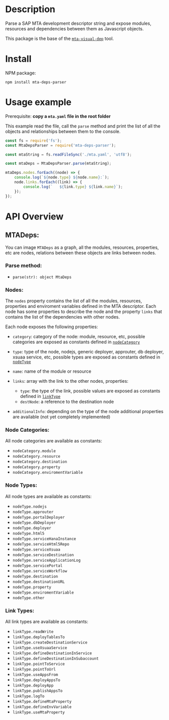 # Description
Parse a SAP MTA development descriptor string and expose modules, resources and dependencies between them as Javascript objects.

This package is the base of the [`mta-visual-dep`](https://github.com/sbarzaghialteaup/mta-visual-dep) tool.

# Install

NPM package:
```
npm install mta-deps-parser
```

# Usage example

Prerequisite:
**copy a `mta.yaml` file in the root folder**

This example read the file, call the `parse` method and print the list of all the objects and relationships between them to the console.

```javascript
const fs = require('fs');
const MtaDepsParser = require('mta-deps-parser');

const mtaString = fs.readFileSync('./mta.yaml', 'utf8');

const mtaDeps = MtaDepsParser.parse(mtaString);

mtaDeps.nodes.forEach((node) => {
    console.log(`${node.type} ${node.name}:`);
    node.links.forEach((link) => {
        console.log(`   ${link.type} ${link.name}`);
    });
});
```

# API Overview

## MTADeps:

You can image `MTADeps` as a graph, all the modules, resources, properties, etc are nodes, relations between these objects are links between nodes. 

### Parse method:

- `parse(str): object MtaDeps`

### Nodes:
The `nodes` property contains the list of all the modules, resources, properties and enviroment variables defined in the MTA descriptor.
Each node has some properties to describe the node and the property `links` that contains the list of the dependencies with other nodes.

Each node exposes the following properties:

* `category`: category of the node: module, resource, etc, possible categories are exposed as constants defined in [`nodeCategory`](https://github.com/sbarzaghialteaup/mta-deps-parser#node-categories)

* `type`: type of the node, nodejs, generic deployer, approuter, db deployer, xsuaa service, etc, possible types are exposed as constants defined in [`nodeType`](https://github.com/sbarzaghialteaup/mta-deps-parser#node-types)
* `name`: name of the module or resource
* `links`: array with the link to the other nodes, properties:
  * `type`: the type of the link, possible values are exposed as constants defined in [`linkType`](https://github.com/sbarzaghialteaup/mta-deps-parser#link-types)
  * `destNode`: a reference to the destination node
* `additionalInfo`: depending on the type of the node additional properties are available (not yet completely implemented)

### Node Categories:

All node categories are available as constants:
  * `nodeCategory.module`
  * `nodeCategory.resource`
  * `nodeCategory.destination`
  * `nodeCategory.property`
  * `nodeCategory.enviromentVariable`
  
### Node Types:
  
All node types are available as constants:
  * `nodeType.nodejs`
  * `nodeType.approuter`
  * `nodeType.portalDeployer`
  * `nodeType.dbDeployer`
  * `nodeType.deployer`
  * `nodeType.html5`
  * `nodeType.serviceHanaInstance`
  * `nodeType.serviceHtml5Repo`
  * `nodeType.serviceXsuaa`
  * `nodeType.serviceDestination`
  * `nodeType.serviceApplicationLog`
  * `nodeType.servicePortal`
  * `nodeType.serviceWorkflow`
  * `nodeType.destination`
  * `nodeType.destinationURL`
  * `nodeType.property`
  * `nodeType.enviromentVariable`
  * `nodeType.other`

### Link Types:

All link types are available as constants:
  * `linkType.readWrite`
  * `linkType.deployTablesTo`
  * `linkType.createDestinationService`
  * `linkType.useXsuaaService`
  * `linkType.defineDestinationInService`
  * `linkType.defineDestinationInSubaccount`
  * `linkType.pointToService`
  * `linkType.pointToUrl`
  * `linkType.useAppsFrom`
  * `linkType.deployAppsTo`
  * `linkType.deployApp`
  * `linkType.publishAppsTo`
  * `linkType.logTo`
  * `linkType.defineMtaProperty`
  * `linkType.defineEnvVariable`
  * `linkType.useMtaProperty`